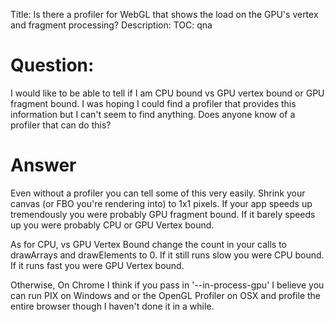 Title: Is there a profiler for WebGL that shows the load on the GPU's vertex and fragment processing?
Description:
TOC: qna

# Question:

I would like to be able to tell if I am CPU bound vs GPU vertex bound or GPU fragment bound.  I was hoping I could find a profiler that provides this information but I can't seem to find anything.  Does anyone know of a profiler that can do this?

# Answer

Even without a profiler you can tell some of this very easily. Shrink your canvas (or FBO you're rendering into) to 1x1 pixels. If your app speeds up tremendously you were probably GPU fragment bound. If it barely speeds up you were probably CPU or GPU Vertex bound.

As for CPU, vs GPU Vertex Bound change the count in your calls to drawArrays and drawElements to 0. If it still runs slow you were CPU bound. If it runs fast you were GPU Vertex bound.

Otherwise, On Chrome I think if you pass in '--in-process-gpu' I believe you can run PIX on Windows and or the OpenGL Profiler on OSX and profile the entire browser though I haven't done it in a while.

 
